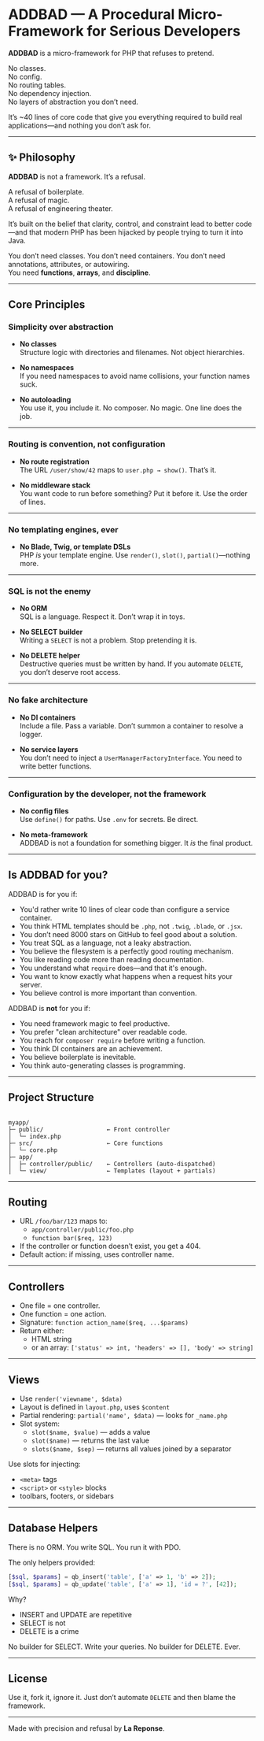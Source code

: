 # ADDBAD — A Procedural Micro-Framework for Serious Developers

**ADDBAD** is a micro-framework for PHP that refuses to pretend.

No classes.  
No config.  
No routing tables.  
No dependency injection.  
No layers of abstraction you don’t need.

It’s ~40 lines of core code that give you everything required to build real applications—and nothing you don’t ask for.

---

## ✨ Philosophy

**ADDBAD** is not a framework. It’s a refusal.

A refusal of boilerplate.  
A refusal of magic.  
A refusal of engineering theater.

It’s built on the belief that clarity, control, and constraint lead to better code—and that modern PHP has been hijacked by people trying to turn it into Java.

You don’t need classes. You don’t need containers. You don’t need annotations, attributes, or autowiring.  
You need **functions**, **arrays**, and **discipline**.

---

## Core Principles

### Simplicity over abstraction

- **No classes**  
  Structure logic with directories and filenames. Not object hierarchies.

- **No namespaces**  
  If you need namespaces to avoid name collisions, your function names suck.

- **No autoloading**  
  You use it, you include it. No composer. No magic. One line does the job.

---

### Routing is convention, not configuration

- **No route registration**  
  The URL `/user/show/42` maps to `user.php → show()`. That’s it.

- **No middleware stack**  
  You want code to run before something? Put it before it. Use the order of lines.

---

### No templating engines, ever

- **No Blade, Twig, or template DSLs**  
  PHP *is* your template engine. Use `render()`, `slot()`, `partial()`—nothing more.

---

### SQL is not the enemy

- **No ORM**  
  SQL is a language. Respect it. Don’t wrap it in toys.

- **No SELECT builder**  
  Writing a `SELECT` is not a problem. Stop pretending it is.

- **No DELETE helper**  
  Destructive queries must be written by hand. If you automate `DELETE`, you don’t deserve root access.

---

### No fake architecture

- **No DI containers**  
  Include a file. Pass a variable. Don’t summon a container to resolve a logger.

- **No service layers**  
  You don’t need to inject a `UserManagerFactoryInterface`. You need to write better functions.

---

### Configuration by the developer, not the framework

- **No config files**  
  Use `define()` for paths. Use `.env` for secrets. Be direct.

- **No meta-framework**  
  ADDBAD is not a foundation for something bigger. It *is* the final product.

---

## Is ADDBAD for you?

ADDBAD is for you if:

- You'd rather write 10 lines of clear code than configure a service container.
- You think HTML templates should be `.php`, not `.twig`, `.blade`, or `.jsx`.
- You don’t need 8000 stars on GitHub to feel good about a solution.
- You treat SQL as a language, not a leaky abstraction.
- You believe the filesystem is a perfectly good routing mechanism.
- You like reading code more than reading documentation.
- You understand what `require` does—and that it's enough.
- You want to know exactly what happens when a request hits your server.
- You believe control is more important than convention.

ADDBAD is **not** for you if:

- You need framework magic to feel productive.
- You prefer "clean architecture" over readable code.
- You reach for `composer require` before writing a function.
- You think DI containers are an achievement.
- You believe boilerplate is inevitable.
- You think auto-generating classes is programming.

---

## Project Structure

```

myapp/
├─ public/                  ← Front controller
│  └─ index.php
├─ src/                     ← Core functions
│  └─ core.php
├─ app/
│  ├─ controller/public/    ← Controllers (auto-dispatched)
│  └─ view/                 ← Templates (layout + partials)

````

---

## Routing

- URL `/foo/bar/123` maps to:
  - `app/controller/public/foo.php`
  - `function bar($req, 123)`
- If the controller or function doesn’t exist, you get a 404.
- Default action: if missing, uses controller name.

---

## Controllers

- One file = one controller.
- One function = one action.
- Signature: `function action_name($req, ...$params)`
- Return either:
  - HTML string  
  - or an array: `['status' => int, 'headers' => [], 'body' => string]`

---

## Views

- Use `render('viewname', $data)`
- Layout is defined in `layout.php`, uses `$content`
- Partial rendering: `partial('name', $data)` — looks for `_name.php`
- Slot system:
  - `slot($name, $value)` — adds a value
  - `slot($name)` — returns the last value
  - `slots($name, $sep)` — returns all values joined by a separator

Use slots for injecting:
- `<meta>` tags
- `<script>` or `<style>` blocks
- toolbars, footers, or sidebars

---

## Database Helpers

There is no ORM. You write SQL. You run it with PDO.

The only helpers provided:

```php
[$sql, $params] = qb_insert('table', ['a' => 1, 'b' => 2]);
[$sql, $params] = qb_update('table', ['a' => 1], 'id = ?', [42]);
````

Why?

* INSERT and UPDATE are repetitive
* SELECT is not
* DELETE is a crime

No builder for SELECT. Write your queries.
No builder for DELETE. Ever.

---

## License

Use it, fork it, ignore it.
Just don’t automate `DELETE` and then blame the framework.

---

Made with precision and refusal by **La Reponse**.
